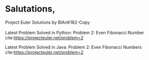 # Salutations,

Project Euler Solutions by BlAnK182-Copy<br/>
<br/>
Latest Problem Solved in Python: Problem 2: Even Fibonacci Number<br/>
cite:https://projecteuler.net/problem=2
<br/>
  
Latest Problem Solved in Java: Problem 2: Even Fibonacci Numbers<br/>
cite:https://projecteuler.net/problem=2
<br/>
